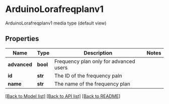 # ArduinoLorafreqplanv1

ArduinoLorafreqplanv1 media type (default view)
## Properties
Name | Type | Description | Notes
------------ | ------------- | ------------- | -------------
**advanced** | **bool** | Frequency plan only for advanced users | 
**id** | **str** | The ID of the frequency paln | 
**name** | **str** | The name of the frequency plan | 

[[Back to Model list]](../README.md#documentation-for-models) [[Back to API list]](../README.md#documentation-for-api-endpoints) [[Back to README]](../README.md)


